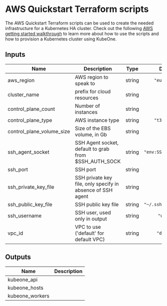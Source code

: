 # AWS Quickstart Terraform scripts

The AWS Quickstart Terraform scripts can be used to create the needed infrastructure for a Kubernetes HA cluster.
Check out the following [AWS getting started walkthrough][aws-quickstart] to learn more about how to use the
scripts and how to provision a Kubernetes cluster using KubeOne.

## Inputs

| Name | Description | Type | Default | Required |
|------|-------------|:----:|:-----:|:-----:|
| aws\_region | AWS region to speak to | string | `"eu-west-3"` | no |
| cluster\_name | prefix for cloud resources | string | n/a | yes |
| control\_plane\_count | Number of instances | string | `"3"` | no |
| control\_plane\_type | AWS instance type | string | `"t3.medium"` | no |
| control\_plane\_volume\_size | Size of the EBS volume, in Gb | string | `"100"` | no |
| ssh\_agent\_socket | SSH Agent socket, default to grab from $SSH_AUTH_SOCK | string | `"env:SSH_AUTH_SOCK"` | no |
| ssh\_port | SSH port | string | `"22"` | no |
| ssh\_private\_key\_file | SSH private key file, only specify in absence of SSH agent | string | `""` | no |
| ssh\_public\_key\_file | SSH public key file | string | `"~/.ssh/id_rsa.pub"` | no |
| ssh\_username | SSH user, used only in output | string | `"ubuntu"` | no |
| vpc\_id | VPC to use ('default' for default VPC) | string | `"default"` | no |

## Outputs

| Name | Description |
|------|-------------|
| kubeone\_api |  |
| kubeone\_hosts |  |
| kubeone\_workers |  |

[aws-quickstart]: https://github.com/kubermatic/kubeone/blob/master/docs/quickstart-aws.md
